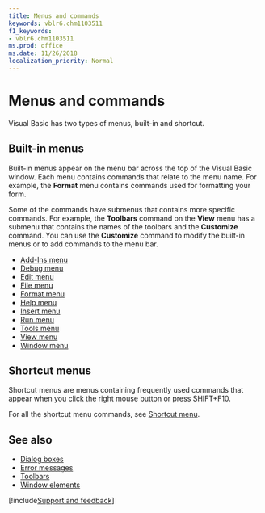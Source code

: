 ```yaml
---
title: Menus and commands
keywords: vblr6.chm1103511
f1_keywords:
- vblr6.chm1103511
ms.prod: office
ms.date: 11/26/2018
localization_priority: Normal
---
```


# Menus and commands

Visual Basic has two types of menus, built-in and shortcut.

## Built-in menus

Built-in menus appear on the menu bar across the top of the Visual Basic window. Each menu contains commands that relate to the menu name. For example, the **Format** menu contains commands used for formatting your form. 

Some of the commands have submenus that contains more specific commands. For example, the **Toolbars** command on the **View** menu has a submenu that contains the names of the toolbars and the **Customize** command. You can use the **Customize** command to modify the built-in menus or to add commands to the menu bar.

- [Add-Ins menu](user-interface-help/add-ins-menu.md)
- [Debug menu](user-interface-help/debug-menu.md)
- [Edit menu](user-interface-help/edit-menu.md)
- [File menu](user-interface-help/file-menu.md)
- [Format menu](user-interface-help/format-menu.md)
- [Help menu](user-interface-help/help-menu.md)
- [Insert menu](user-interface-help/insert-menu.md)
- [Run menu](user-interface-help/run-menu.md)
- [Tools menu](user-interface-help/tools-menu.md)
- [View menu](user-interface-help/view-menu.md)
- [Window menu](user-interface-help/window-menu-commands.md)


## Shortcut menus

Shortcut menus are menus containing frequently used commands that appear when you click the right mouse button or press SHIFT+F10.

For all the shortcut menu commands, see [Shortcut menu](user-interface-help/shortcut-menu.md). 


## See also

- [Dialog boxes](dialog-boxes.md)
- [Error messages](error-messages.md)
- [Toolbars](toolbars.md)
- [Window elements](window-elements.md)

[!include[Support and feedback](~/includes/feedback-boilerplate.md)]

